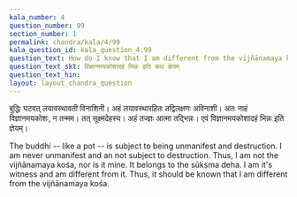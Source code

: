 ```yaml
---
kala_number: 4
question_number: 99
section_number: 1
permalink: chandra/kala/4/99
kala_question_id: kala_question_4.99
question_text: How do I know that I am different from the vijñānamaya kośa
question_text_skt: विज्ञानमयकोशादहं भिन्नः इति कथं ज्ञेयम्
question_text_hin: 
layout: layout_chandra_question
---
```


<!-- skt-start -->
बुद्धिः घटवत् लयावस्थावती विनाशिनी। अहं लयावस्थारहितः तद्विलक्षणः अविनाशी। अतः नाहं विज्ञानमयकोशः, न तन्मम। तत् सूक्ष्मदेहस्य। अहं तज्ज्ञः आत्मा तद्भिन्नः। एवं विज्ञानमयकोशादहं भिन्नः इति ज्ञेयम्। 
<!-- skt-end -->

<!-- eng-start -->
The buddhi -- like a pot -- is subject to being unmanifest and destruction. I am never unmanifest and an not subject to destruction. Thus, I am not the vijñānamaya kośa, nor is it mine. It belongs 
to the sūkṣma deha. I am it's witness and am different from it. Thus, it should be known that I am different from the vijñānamaya kośa.
<!-- eng-end -->

